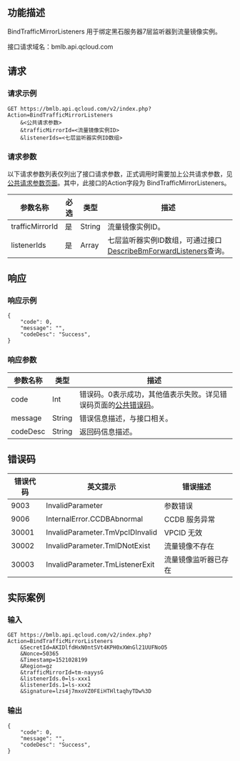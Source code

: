 ## 功能描述

BindTrafficMirrorListeners 用于绑定黑石服务器7层监听器到流量镜像实例。

接口请求域名：bmlb.api.qcloud.com

## 请求
### 请求示例

```
GET https://bmlb.api.qcloud.com/v2/index.php?Action=BindTrafficMirrorListeners
	&<公共请求参数>
	&trafficMirrorId=<流量镜像实例ID>
	&listenerIds=<七层监听器实例ID数组>
```

### 请求参数

以下请求参数列表仅列出了接口请求参数，正式调用时需要加上公共请求参数，见[公共请求参数页面](/document/product/386/6718)。其中，此接口的Action字段为 BindTrafficMirrorListeners。

| 参数名称            | 必选   | 类型     | 描述                                       |
| --------------- | ---- | ------ | ---------------------------------------- |
| trafficMirrorId | 是    | String | 流量镜像实例ID。                                |
| listenerIds     | 是    | Array  | 七层监听器实例ID数组，可通过接口[DescribeBmForwardListeners](/document/product/386/9283)查询。 |

## 响应
### 响应示例

```
{
    "code": 0,
    "message": "",
    "codeDesc": "Success",
}
```

### 响应参数

| 参数名称     | 类型     | 描述                                       |
| -------- | ------ | ---------------------------------------- |
| code     | Int    | 错误码。0表示成功，其他值表示失败。详见错误码页面的[公共错误码](/document/product/386/6725)。 |
| message  | String | 错误信息描述，与接口相关。                            |
| codeDesc | String | 返回码信息描述。                                 |


## 错误码

| 错误代码  | 英文提示                            | 错误描述       |
| ----- | ------------------------------- | ---------- |
| 9003  | InvalidParameter                | 参数错误       |
| 9006  | InternalError.CCDBAbnormal      | CCDB 服务异常  |
| 30001 | InvalidParameter.TmVpcIDInvalid | VPCID 无效   |
| 30002 | InvalidParameter.TmIDNotExist   | 流量镜像不存在    |
| 30003 | InvalidParameter.TmListenerExit | 流量镜像监听器已存在 |


## 实际案例

### 输入

```
GET https://bmlb.api.qcloud.com/v2/index.php?Action=BindTrafficMirrorListeners
	&SecretId=AKIDlfdHxN0ntSVt4KPH0xXWnGl21UUFNoO5
	&Nonce=50365
	&Timestamp=1521028199
	&Region=gz
	&trafficMirrorId=tm-nayysG
	&listenerIds.0=ls-xxx1
	&listenerIds.1=ls-xxx2
	&Signature=lzs4j7mxoVZ0FEiHTHltaqhyTDw%3D
```

### 输出

```
{
    "code": 0,
    "message": "",
    "codeDesc": "Success",
}
```